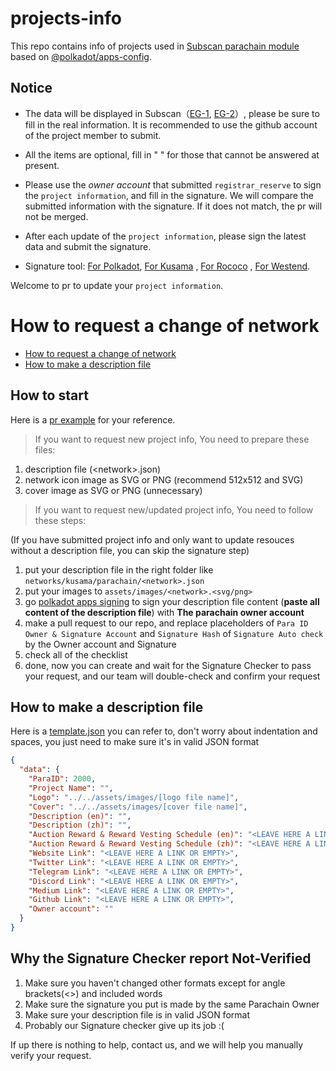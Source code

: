 # projects-info

This repo contains info of projects used in [Subscan parachain module](https://rococo.subscan.io/auction_board) based on [@polkadot/apps-config](https://github.com/polkadot-js/apps/tree/master/packages/apps-config).

## Notice

- The data will be displayed in Subscan（[EG-1](https://kusama.subscan.io/parachain/2000?tab=project), [EG-2](https://kusama.subscan.io/crowdloan/2012-3?tab=project)）, please be sure to fill in the real information. It is recommended to use the github account of the project member to submit.

- All the items are optional, fill in " " for those that cannot be answered at present.

- Please use the *owner account* that submitted `registrar_reserve` to sign the `project information`, and fill in the signature. We will compare the submitted information with the signature. If it does not match, the pr will not be merged.

- After each update of the `project information`, please sign the latest data and submit the signature.

- Signature tool: [For Polkadot](https://polkadot.js.org/apps/?rpc=wss%3A%2F%2Frpc.polkadot.io#/signing), [For Kusama](https://polkadot.js.org/apps/?rpc=wss%3A%2F%2Fkusama-rpc.polkadot.io#/signing) , [For Rococo](https://polkadot.js.org/apps/?rpc=wss%3A%2F%2Frococo-rpc.polkadot.io#/signing) , [For Westend](https://polkadot.js.org/apps/?rpc=wss%3A%2F%2Fwestend-rpc.polkadot.io#/signing).

Welcome to pr to update your `project information`.

# How to request a change of network

- [How to request a change of network](#how-to-request-a-change-of-network)
- [How to make a description file](#how-to-make-a-description-file)

## How to start

Here is a [pr example](https://github.com/subscan-explorer/projects-info/pull/58) for your reference.

> If you want to request new project info, You need to prepare these files:

1. description file (\<network\>.json)
2. network icon image as SVG or PNG (recommend 512x512 and SVG)
3. cover image as SVG or PNG (unnecessary)

> If you want to request new/updated project info, You need to follow these steps:

(If you have submitted project info and only want to update resouces without a description file, you can skip the signature step)

1. put your description file in the right folder like `networks/kusama/parachain/<network>.json`
2. put your images to `assets/images/<network>.<svg/png>`
3. go [polkadot apps signing](https://polkadot.js.org/apps/?rpc=wss%3A%2F%2Frpc.polkadot.io#/signing) to sign your description file content (**paste all content of the description file**) with **The parachain owner account**
4. make a pull request to our repo, and replace placeholders of `Para ID Owner & Signature Account` and `Signature Hash` of `Signature Auto check` by the Owner account and Signature
5. check all of the checklist
6. done, now you can create and wait for the Signature Checker to pass your request, and our team will double-check and confirm your request

## How to make a description file

Here is a [template.json](https://github.com/subscan-explorer/projects-info/blob/main/networks/polkadot/parachain/template.json) you can refer to, don't worry about indentation and spaces, you just need to make sure it's in valid JSON format

```json
{
  "data": {
    "ParaID": 2000,
    "Project Name": "",
    "Logo": "../../assets/images/[logo file name]",
    "Cover": "../../assets/images/[cover file name]",
    "Description (en)": "",
    "Description (zh)": "",
    "Auction Reward & Reward Vesting Schedule (en)": "<LEAVE HERE A LINK OR EMPTY>",
    "Auction Reward & Reward Vesting Schedule (zh)": "<LEAVE HERE A LINK OR EMPTY>",
    "Website Link": "<LEAVE HERE A LINK OR EMPTY>",
    "Twitter Link": "<LEAVE HERE A LINK OR EMPTY>",
    "Telegram Link": "<LEAVE HERE A LINK OR EMPTY>",
    "Discord Link": "<LEAVE HERE A LINK OR EMPTY>",
    "Medium Link": "<LEAVE HERE A LINK OR EMPTY>",
    "Github Link": "<LEAVE HERE A LINK OR EMPTY>",
    "Owner account": ""
  }
}
```

## Why the Signature Checker report **Not-Verified**

1. Make sure you haven't changed other formats except for angle brackets(\<\>) and included words
2. Make sure the signature you put is made by the same Parachain Owner
3. Make sure your description file is in valid JSON format
4. Probably our Signature checker give up its job :(

If up there is nothing to help, contact us, and we will help you manually verify your request.
